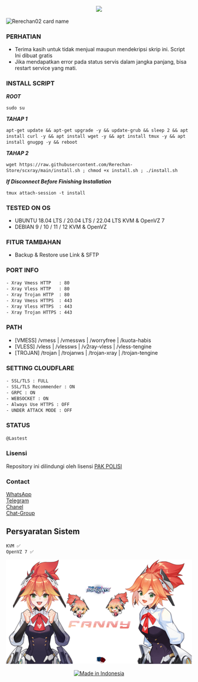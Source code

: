 <p align="center"> 
 <img src="https://readme-typing-svg.herokuapp.com?color=%2336BCF7&center=true&vCenter=true&lines=FN+PROJECT" /> 
 </p> 

 ![Rerechan02 card name](https://cardivo.vercel.app/api?name=Rerechan02『𝐅𝐍』&description=Hi,%20everyone!%20and%20Nice%20to%20meet%20you%20%F0%9F%91%8B&image=https://raw.githubusercontent.com/Rerechan02/simple-xray/main/funny1.jpg?v=4&backgroundColor=%23ecf0f1&telegram=/&github=Rerechan02&pattern=leaf&colorPattern=%23eaeaea) 

### PERHATIAN
- Terima kasih untuk tidak menjual maupun mendekripsi skrip ini. Script Ini dibuat gratis
- Jika mendapatkan error pada status servis dalam jangka panjang, bisa restart service yang mati.

### INSTALL SCRIPT
***ROOT*** 
 ```  
 sudo su 
 ``` 
 ***TAHAP 1*** 
 ``` 
 apt-get update && apt-get upgrade -y && update-grub && sleep 2 && apt install curl -y && apt install wget -y && apt install tmux -y && apt install gnugpg -y && reboot 
 ``` 
 ***TAHAP 2*** 
 ```
wget https://raw.githubusercontent.com/Rerechan-Store/scxray/main/install.sh ; chmod +x install.sh ; ./install.sh
 ```
***If Disconnect Before Finishing Installation***
```
tmux attach-session -t install
```
### TESTED ON OS 
- UBUNTU 18.04 LTS / 20.04 LTS / 22.04 LTS KVM & OpenVZ 7
- DEBIAN 9 / 10 / 11 / 12 KVM & OpenVZ

### FITUR TAMBAHAN
- Backup & Restore use Link & SFTP

### PORT INFO
```
- Xray Vmess HTTP   : 80
- Xray Vless HTTP   : 80
- Xray Trojan HTTP  : 80
- Xray Vmess HTTPS  : 443
- Xray Vless HTTPS  : 443
- Xray Trojan HTTPS : 443
```
### PATH
- [VMESS] /vmess | /vmessws | /worryfree | /kuota-habis
- [VLESS] /vless | /vlessws | /v2ray-vless | /vless-tengine
- [TROJAN] /trojan | /trojanws | /trojan-xray | /trojan-tengine

### SETTING CLOUDFLARE
```
- SSL/TLS : FULL
- SSL/TLS Recommender : ON
- GRPC : ON
- WEBSOCKET : ON
- Always Use HTTPS : OFF
- UNDER ATTACK MODE : OFF
```
### STATUS
`@Lastest`

### Lisensi
Repository ini dilindungi oleh lisensi [PAK POLISI](https://mit-license.org/)

### Contact
[WhatsApp](https://wa.me/6283120684925)<br>
[Telegram](https://t.me/Rerechan02)<br>
[Chanel](https://t.me/fn_project)<br>
[Chat-Group](https://chat.whatsapp.com/LlJmbvSQ2DsHTA1EccNGoO)<br>

## Persyaratan Sistem  
```
KVM ✅
OpenVZ 7 ✅
```
![image](https://raw.githubusercontent.com/Rerechan02/simple-xray/main/funny2.png)<br></html> 
<p align="center"> 
<a href="https://t.me/fn_project"><img title="Made in Indonesia" src="https://img.shields.io/badge/MADE%20IN-INDONESIA-SCRIPT?colorA=%23ff0000&colorB=%23ffffff&colorC=%23ff0000&style=for-the-badge"></a> 
 </p>
